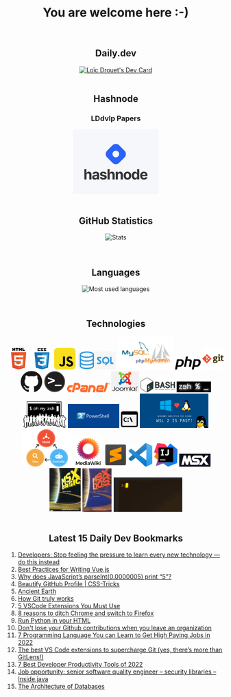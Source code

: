 <h1 align="center"> You are welcome here :-)</h1>

<br />

<div align="center">
    <h2>Daily.dev</h2>    
    <a href="https://app.daily.dev/LDdvlp">
        <img
            src="https://api.daily.dev/devcards/6a2db644d7b342d5924aa8a261fc3c97.png?r=d2h" width="400"
            alt="Loïc Drouet's Dev Card" 
        />
    </a>
</div>

<br />

<div align="center">
    <h2>Hashnode</h2>
    <h3>LDdvlp Papers</h3>
    <a href="https://lddvlp.hashnode.dev/">
        <img 
            src="/images/00-hashnode-logo.jfif" 
            width="200" alt="LDdvlp Papers" 
        />
    </a>
</div>

<br />

<div align="center">
    <h2>GitHub Statistics</h2>
    
![Stats](https://github-readme-stats.vercel.app/api?username=lddvlp&show_icons=true&theme=radical&count_private=true)

</div>

<br />

<div align="center">
    <h2>Languages</h2>

![Most used languages](https://github-readme-stats.vercel.app/api/top-langs/?username=lddvlp)

</div>

<br />

<div align="center">
    <h2>Technologies</h2>

<!-- Image #01    -->
<img alt="HTML5" width="50px" src="https://raw.githubusercontent.com/github/explore/80688e429a7d4ef2fca1e82350fe8e3517d3494d/topics/html/html.png" />

<!-- Image #02    -->
<img alt="CSS3" width="50px" src="https://raw.githubusercontent.com/github/explore/80688e429a7d4ef2fca1e82350fe8e3517d3494d/topics/css/css.png" />

<!-- Image #03    -->
<img alt="JavaScript" width="50px"   src="/images/03-javascript-logo.png" />

<!-- Image #04    -->
<img alt="SQL" width="90px" src="/images/04-sql-logo.jpg" />

<!-- Image #05    -->
<img alt="phpMyAdmin-MySQL" width="130px" src="/images/05-phpmyadmin-mysql-logo.png" />

<!-- Image #06    -->
<img alt="PHP" width="60px" src="/images/06-php-logo-alt.png" />

<!-- Image #07    -->
<img alt="Git" width="50px" src="https://raw.githubusercontent.com/github/explore/80688e429a7d4ef2fca1e82350fe8e3517d3494d/topics/git/git.png" />

<!-- Image #08    -->
<img alt="GitHub" width="50px" src="https://raw.githubusercontent.com/github/explore/78df643247d429f6cc873026c0622819ad797942/topics/github/github.png" />

<!-- Image #09    -->
<img alt="Shell" width="50px" src="https://raw.githubusercontent.com/github/explore/80688e429a7d4ef2fca1e82350fe8e3517d3494d/topics/terminal/terminal.png" />

<!-- Image #10    -->
<img alt="cPanel" width="100px" src="/images/10-cpanel-logo.png" />

<!-- Image #11    -->
<img alt="Joomla!" width="65px" src="/images/11-joomla-logo.png" />

<!-- Image #12    -->
<img alt="Bash" width="80px" src="/images/12-bash-logo.png" />

<!-- Image #13    -->
<img alt="Zsh" width="80px" src="/images/13-zsh-logo.gif" />

<!-- Image #14    -->
<img alt="Oh My Zsh" width="100px" src="/images/14-oh_my_zsh-logo.png" />

<!-- Image #15    -->
<img alt="PowerShell" width="120px" src="/images/15-powershell-logo.jpg" />

<!-- Image #16    -->
<img alt="cmd" width="40px" src="/images/16-cmd-logo.png" />

<!-- Image #17    -->
<img alt="WSL2" width="160px" src="/images/17-wsl2-logo.jpg" />

<!-- Image #18    -->
<img alt="MVC" width="120px" src="/images/18-mvc-logo.jpg" />

<!-- Image #19    -->
<img alt="MediaWiki" width="65px" src="/images/19-mediawiki-logo.png" />

<!-- Image #90    -->
<img alt="Sublime Text" width="55px" src="/images/90-sublime_text-logo.png" />

<!-- Image #91    -->
<img alt="VS Code" width="55px" src="/images/91-vs_code-logo.png" />

<!-- Image #92    -->
<img alt="IntelliJ IDEA" width="55px" src="/images/92-intellij_idea.png" />

<!-- Image #95   -->
<img alt="MSX" width="73px" src="/images/95-msx-logo.png" />

<!-- Image #96    -->
<img alt="MSX-BASIC" width="73px" src="/images/96-msx_ basic-logo.jfif" />

<!-- Image #97    -->
<img alt="MSX-DOS" width="69px" src="/images/97-msx_dos-logo.jpg" />

<!-- Image #99    -->
<img alt="Amber Terminal" width="160px" src="/images/98-amber_terminal.gif" />

</div>

<br />

<div align="center">
    <h2>Latest 15 Daily Dev Bookmarks</h2>
</div>

<!-- daily.dev BOOKMARKS:START -->
1. [Developers: Stop feeling the pressure to learn every new technology — do this instead](https://app.daily.dev/posts/xSi3zrYIk?utm_source=rss&utm_medium=bookmarks&utm_campaign=Yaq6rDv_C)
2. [Best Practices for Writing Vue.js](https://app.daily.dev/posts/evY7tsskk?utm_source=rss&utm_medium=bookmarks&utm_campaign=Yaq6rDv_C)
3. [Why does JavaScript’s parseInt&lpar;0.0000005&rpar; print “5”?](https://app.daily.dev/posts/KYRY3nRrB?utm_source=rss&utm_medium=bookmarks&utm_campaign=Yaq6rDv_C)
4. [Beautify GitHub Profile | CSS-Tricks](https://app.daily.dev/posts/fi5YEGDq4?utm_source=rss&utm_medium=bookmarks&utm_campaign=Yaq6rDv_C)
5. [Ancient Earth](https://app.daily.dev/posts/R5VekCHc7?utm_source=rss&utm_medium=bookmarks&utm_campaign=Yaq6rDv_C)
6. [How Git truly works](https://app.daily.dev/posts/-8ZcR2HZn?utm_source=rss&utm_medium=bookmarks&utm_campaign=Yaq6rDv_C)
7. [5 VSCode Extensions You Must Use](https://app.daily.dev/posts/VcVWZ7Aus?utm_source=rss&utm_medium=bookmarks&utm_campaign=Yaq6rDv_C)
8. [8 reasons to ditch Chrome and switch to Firefox](https://app.daily.dev/posts/Z5i7yUxdt?utm_source=rss&utm_medium=bookmarks&utm_campaign=Yaq6rDv_C)
9. [Run Python in your HTML](https://app.daily.dev/posts/2CWRv6D3G?utm_source=rss&utm_medium=bookmarks&utm_campaign=Yaq6rDv_C)
10. [Don&#39;t lose your Github contributions when you leave an organization](https://app.daily.dev/posts/27Wm4Ww-s?utm_source=rss&utm_medium=bookmarks&utm_campaign=Yaq6rDv_C)
11. [7 Programming Language You can Learn to Get High Paying Jobs in 2022](https://app.daily.dev/posts/5ednm0KKI?utm_source=rss&utm_medium=bookmarks&utm_campaign=Yaq6rDv_C)
12. [The best VS Code extensions to supercharge Git &lpar;yes, there’s more than GitLens!&rpar;](https://app.daily.dev/posts/wF-XgL3eu?utm_source=rss&utm_medium=bookmarks&utm_campaign=Yaq6rDv_C)
13. [7 Best Developer Productivity Tools of 2022](https://app.daily.dev/posts/mbDQU4sRt?utm_source=rss&utm_medium=bookmarks&utm_campaign=Yaq6rDv_C)
14. [Job opportunity: senior software quality engineer – security libraries – Inside.java](https://app.daily.dev/posts/gsczfGtDb?utm_source=rss&utm_medium=bookmarks&utm_campaign=Yaq6rDv_C)
15. [The Architecture of Databases](https://app.daily.dev/posts/m7Ohutr29?utm_source=rss&utm_medium=bookmarks&utm_campaign=Yaq6rDv_C)

<!-- daily.dev BOOKMARKS:END -->
